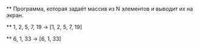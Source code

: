 ** Программа, которая задаёт массив из N элементов и выводит их на экран.

** 1, 2, 5, 7, 19 -> [1, 2, 5, 7, 19]

** 6, 1, 33 -> [6, 1, 33]